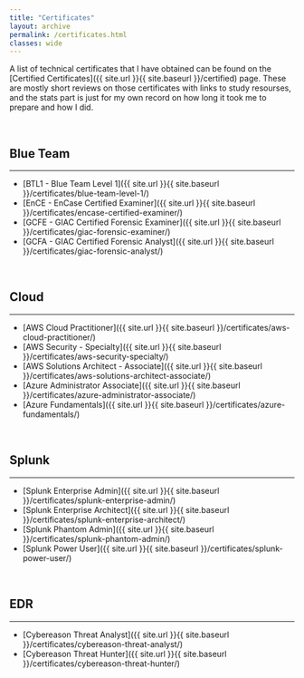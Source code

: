```yaml
---
title: "Certificates"
layout: archive
permalink: /certificates.html
classes: wide
---
```


A list of technical certificates that I have obtained can be found on the [Certified Certificates]({{ site.url }}{{ site.baseurl }}/certified) page. These are mostly short reviews on those certificates with links to study resourses, and the stats part is just for my own record on how long it took me to prepare and how I did.

<br>

## Blue Team
---
- [BTL1 - Blue Team Level 1]({{ site.url }}{{ site.baseurl }}/certificates/blue-team-level-1/)
- [EnCE - EnCase Certified Examiner]({{ site.url }}{{ site.baseurl }}/certificates/encase-certified-examiner/)
- [GCFE - GIAC Certified Forensic Examiner]({{ site.url }}{{ site.baseurl }}/certificates/giac-forensic-examiner/)
- [GCFA - GIAC Certified Forensic Analyst]({{ site.url }}{{ site.baseurl }}/certificates/giac-forensic-analyst/)

<br>

## Cloud
---
- [AWS Cloud Practitioner]({{ site.url }}{{ site.baseurl }}/certificates/aws-cloud-practitioner/)
- [AWS Security - Specialty]({{ site.url }}{{ site.baseurl }}/certificates/aws-security-specialty/)
- [AWS Solutions Architect - Associate]({{ site.url }}{{ site.baseurl }}/certificates/aws-solutions-architect-associate/)
- [Azure Administrator Associate]({{ site.url }}{{ site.baseurl }}/certificates/azure-administrator-associate/)
- [Azure Fundamentals]({{ site.url }}{{ site.baseurl }}/certificates/azure-fundamentals/)

<br>

## Splunk
---
- [Splunk Enterprise Admin]({{ site.url }}{{ site.baseurl }}/certificates/splunk-enterprise-admin/)
- [Splunk Enterprise Architect]({{ site.url }}{{ site.baseurl }}/certificates/splunk-enterprise-architect/)
- [Splunk Phantom Admin]({{ site.url }}{{ site.baseurl }}/certificates/splunk-phantom-admin/)
- [Splunk Power User]({{ site.url }}{{ site.baseurl }}/certificates/splunk-power-user/)

<br>

## EDR
---
- [Cybereason Threat Analyst]({{ site.url }}{{ site.baseurl }}/certificates/cybereason-threat-analyst/)
- [Cybereason Threat Hunter]({{ site.url }}{{ site.baseurl }}/certificates/cybereason-threat-hunter/)

<br>
